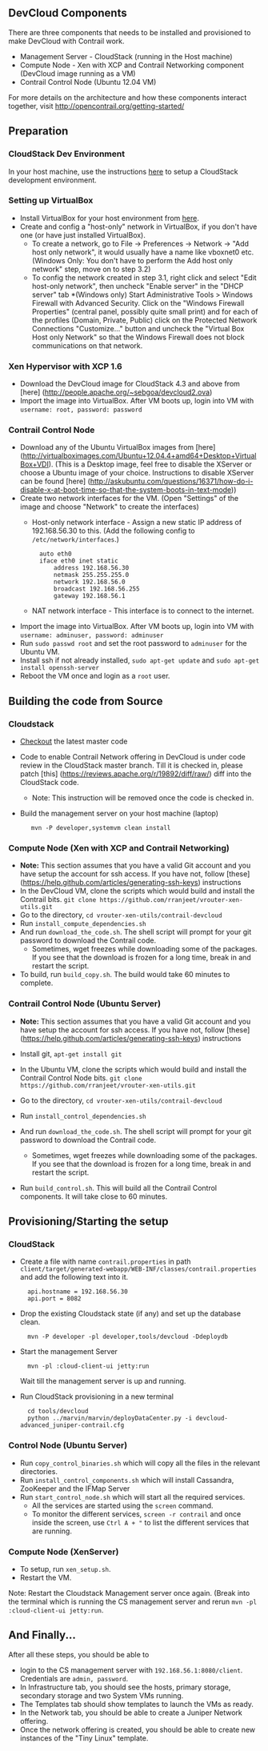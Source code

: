 ## DevCloud Components
There are three components that needs to be installed and provisioned to make DevCloud with Contrail work.
* Management Server - CloudStack (running in the Host machine)
* Compute Node - Xen with XCP and Contrail Networking component (DevCloud image running as a VM)
* Contrail Control Node (Ubuntu 12.04 VM)

For more details on the architecture and how these components interact together, visit http://opencontrail.org/getting-started/

## Preparation
### CloudStack Dev Environment
In your host machine, use the instructions [here](https://cwiki.apache.org/confluence/display/CLOUDSTACK/Setting+up+CloudStack+Development+Environment) to setup a CloudStack development environment.

### Setting up VirtualBox 
* Install VirtualBox for your host environment from [here](https://www.virtualbox.org/wiki/Downloads).
* Create and config a "host-only" network in VirtualBox, if you don't have one (or have just installed VirtualBox).
    * To create a network, go to File -> Preferences -> Network -> "Add host only network", it would usually have a name like vboxnet0 etc. (Windows Only: You don't have to perform the Add host only network" step, move on to step 3.2)
    * To config the network created in step 3.1, right click and select "Edit host-only network", then uncheck "Enable server" in the "DHCP server" tab
    *(Windows only) Start Administrative Tools > Windows Firewall with Advanced Security. Click on the "Windows Firewall Properties" (central panel, possibly quite small print) and for each of the profiles (Domain, Private, Public) click on the Protected Network Connections "Customize..." button and uncheck the "Virtual Box Host only Network" so that the Windows Firewall does not block communications on that network.

### Xen Hypervisor with XCP 1.6 
* Download the DevCloud image for CloudStack 4.3 and above from [here] (http://people.apache.org/~sebgoa/devcloud2.ova)
* Import the image into VirtualBox. After VM boots up, login into VM with `username: root, password: password`

### Contrail Control Node
* Download any of the Ubuntu VirtualBox images from [here] (http://virtualboximages.com/Ubuntu+12.04.4+amd64+Desktop+VirtualBox+VDI). (This is a Desktop image, feel free to disable the XServer or choose a Ubuntu image of your choice. Instructions to disable XServer can be found [here] (http://askubuntu.com/questions/16371/how-do-i-disable-x-at-boot-time-so-that-the-system-boots-in-text-mode))
* Create two network interfaces for the VM. (Open "Settings" of the image and choose "Network" to create the interfaces)
    * Host-only network interface - Assign a new static IP address of 192.168.56.30 to this. (Add the following config to `/etc/network/interfaces`.)

            auto eth0
            iface eth0 inet static
                address 192.168.56.30
                netmask 255.255.255.0
                network 192.168.56.0
                broadcast 192.168.56.255
                gateway 192.168.56.1
     
    * NAT network interface - This interface is to connect to the internet.
* Import the image into VirtualBox. After VM boots up, login into VM with `username: adminuser, password: adminuser`
* Run `sudo passwd root` and set the root password to `adminuser` for the Ubuntu VM. 
* Install ssh if not already installed, `sudo apt-get update` and `sudo apt-get install openssh-server`
* Reboot the VM once and login as a `root` user.

## Building the code from Source
### Cloudstack
* [Checkout](https://cwiki.apache.org/confluence/display/CLOUDSTACK/Getting+the+Source+Code) the latest master code
* Code to enable Contrail Network offering in DevCloud is under code review in the CloudStack master branch. Till it is checked in, please patch [this] (https://reviews.apache.org/r/19892/diff/raw/) diff into the CloudStack code. 
    * Note: This instruction will be removed once the code is checked in.
* Build the  management server on your host machine (laptop)

         mvn -P developer,systemvm clean install

### Compute Node (Xen with XCP and Contrail Networking)
* **Note:** This section assumes that you have a valid Git account and you have setup the account for ssh access. If you have not, follow [these] (https://help.github.com/articles/generating-ssh-keys) instructions 
* In the DevCloud VM, clone the scripts which would build and install the Contrail bits.
         `git clone https://github.com/rranjeet/vrouter-xen-utils.git`
* Go to the directory, `cd vrouter-xen-utils/contrail-devcloud`
* Run `install_compute_dependencies.sh`
* And run `download_the_code.sh`. The shell script will prompt for your git password to download the Contrail code.
    * Sometimes, wget freezes while downloading some of the packages. If you see that the download is frozen for a long time, break in and restart the script.
* To build, run `build_copy.sh`. The build would take 60 minutes to complete.


### Contrail Control Node (Ubuntu Server)
* **Note:** This section assumes that you have a valid Git account and you have setup the account for ssh access. If you have not, follow [these] (https://help.github.com/articles/generating-ssh-keys) instructions 

* Install git, `apt-get install git`
* In the Ubuntu VM, clone the scripts which would build and install the Contrail Control Node bits.
         `git clone https://github.com/rranjeet/vrouter-xen-utils.git`
* Go to the directory, `cd vrouter-xen-utils/contrail-devcloud`
* Run `install_control_dependencies.sh`
* And run `download_the_code.sh`. The shell script will prompt for your git password to download the Contrail code.
    * Sometimes, wget freezes while downloading some of the packages. If you see that the download is frozen for a long time, break in and restart the script.
* Run `build_control.sh`. This will build all the Contrail Control components. It will take close to 60 minutes.

## Provisioning/Starting the setup
### CloudStack
* Create a file with name `contrail.properties` in path `client/target/generated-webapp/WEB-INF/classes/contrail.properties` and add the following text into it.

        api.hostname = 192.168.56.30
        api.port = 8082

* Drop the existing Cloudstack state (if any) and set up the database clean.

        mvn -P developer -pl developer,tools/devcloud -Ddeploydb

* Start the management Server

        mvn -pl :cloud-client-ui jetty:run
  Wait till the management server is up and running.
* Run CloudStack provisioning in a new terminal

        cd tools/devcloud
        python ../marvin/marvin/deployDataCenter.py -i devcloud-advanced_juniper-contrail.cfg
  
### Control Node (Ubuntu Server)
* Run `copy_control_binaries.sh` which will copy all the files in the relevant directories.
* Run `install_control_components.sh` which will install Cassandra, ZooKeeper and the IFMap Server
* Run `start_control_node.sh` which will start all the required services.
    * All the services are started using the `screen` command.
    * To monitor the different services, `screen -r contrail` and once inside the screen, use `Ctrl A + "` to list the different services that are running.

### Compute Node (XenServer)
* To setup, run `xen_setup.sh`.
* Restart the VM.

Note: Restart the Cloudstack Management server once again. (Break into the terminal which is running the CS management server and rerun `mvn -pl :cloud-client-ui jetty:run`.

## And Finally...
After all these steps, you should be able to
* login to the CS management server with `192.168.56.1:8080/client`. Credentials are `admin, password`.
* In Infrastructure tab, you should see the hosts, primary storage, secondary storage and two System VMs running.
* The Templates tab should show templates to launch the VMs as ready.
* In the Network tab, you should be able to create a Juniper Network offering.
* Once the network offering is created, you should be able to create new instances of the "Tiny Linux" template.